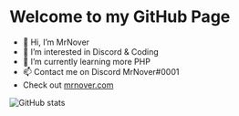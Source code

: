 # Welcome to my GitHub Page
- 👋 Hi, I’m MrNover
- 👀 I’m interested in Discord & Coding
- 🌱 I’m currently learning more PHP
- 📫 Contact me on Discord MrNover#0001
- Check out [mrnover.com](https://mrnover.com)

![GitHub stats](https://github-readme-stats.vercel.app/api?username=mrnover&show_icons=true)  
